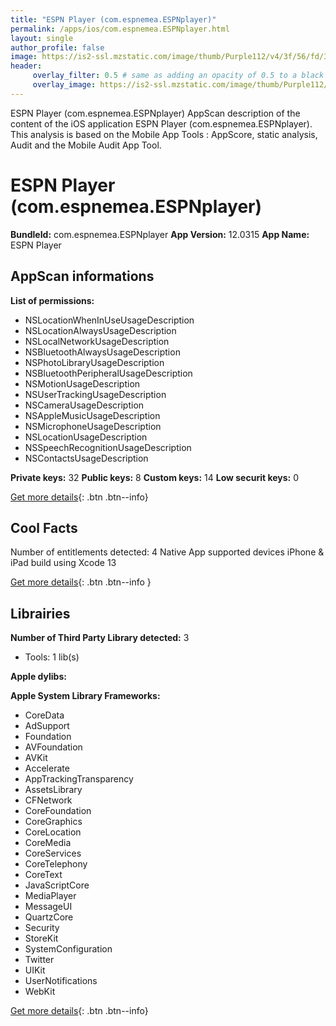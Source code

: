 ```yaml
---
title: "ESPN Player (com.espnemea.ESPNplayer)"
permalink: /apps/ios/com.espnemea.ESPNplayer.html
layout: single
author_profile: false
image: https://is2-ssl.mzstatic.com/image/thumb/Purple112/v4/3f/56/fd/3f56fd17-1ec9-4a46-7948-04eb5f0f0484/AppIcon-1x_U007emarketing-0-4-0-85-220.png/512x512bb.jpg
header: 
     overlay_filter: 0.5 # same as adding an opacity of 0.5 to a black background
     overlay_image: https://is2-ssl.mzstatic.com/image/thumb/Purple112/v4/3f/56/fd/3f56fd17-1ec9-4a46-7948-04eb5f0f0484/AppIcon-1x_U007emarketing-0-4-0-85-220.png/512x512bb.jpg
---
```

ESPN Player (com.espnemea.ESPNplayer) AppScan description of the content of the iOS application ESPN Player (com.espnemea.ESPNplayer). This analysis is based on the Mobile App Tools : AppScore, static analysis, Audit and the Mobile Audit App Tool.

# ESPN Player (com.espnemea.ESPNplayer)

**BundleId:** com.espnemea.ESPNplayer
**App Version:** 12.0315
**App Name:** ESPN Player


## AppScan informations 

**List of permissions:** 
- NSLocationWhenInUseUsageDescription
- NSLocationAlwaysUsageDescription
- NSLocalNetworkUsageDescription
- NSBluetoothAlwaysUsageDescription
- NSPhotoLibraryUsageDescription
- NSBluetoothPeripheralUsageDescription
- NSMotionUsageDescription
- NSUserTrackingUsageDescription
- NSCameraUsageDescription
- NSAppleMusicUsageDescription
- NSMicrophoneUsageDescription
- NSLocationUsageDescription
- NSSpeechRecognitionUsageDescription
- NSContactsUsageDescription
  
  
**Private keys:** 32
**Public keys:** 8
**Custom keys:** 14
**Low securit keys:** 0
  
[Get more details](/pricing.html){: .btn .btn--info}

## Cool Facts

Number of entitlements detected: 4
Native App
supported devices iPhone & iPad
build using Xcode 13
  
[Get more details](/pricing.html){: .btn .btn--info }

## Librairies 
**Number of Third Party Library detected:** 3
- Tools: 1 lib(s)


**Apple dylibs:**


**Apple System Library Frameworks:**
- CoreData
- AdSupport
- Foundation
- AVFoundation
- AVKit
- Accelerate
- AppTrackingTransparency
- AssetsLibrary
- CFNetwork
- CoreFoundation
- CoreGraphics
- CoreLocation
- CoreMedia
- CoreServices
- CoreTelephony
- CoreText
- JavaScriptCore
- MediaPlayer
- MessageUI
- QuartzCore
- Security
- StoreKit
- SystemConfiguration
- Twitter
- UIKit
- UserNotifications
- WebKit


  
[Get more details](/pricing.html){: .btn .btn--info}

